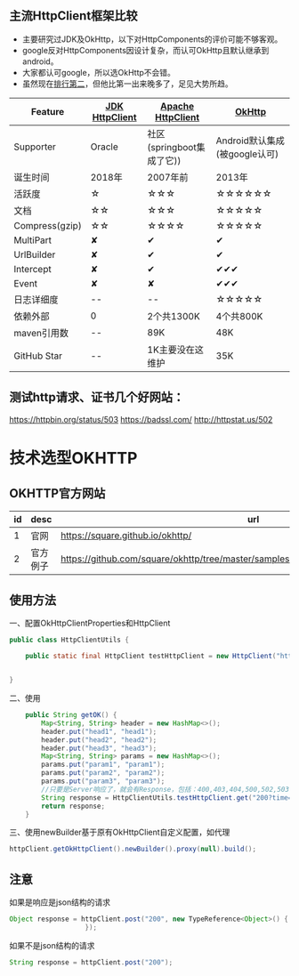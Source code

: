 ## 主流HttpClient框架比较
- 主要研究过JDK及OkHttp，以下对HttpComponents的评价可能不够客观。
- google反对HttpComponents因设计复杂，而认可OkHttp且默认继承到android。
- 大家都认可google，所以选OkHttp不会错。
- 虽然现在[排行第二](https://mvnrepository.com/open-source/http-clients)，但他比第一出来晚多了，足见大势所趋。

|Feature|[JDK HttpClient](https://openjdk.java.net/groups/net/httpclient/intro.html)|[Apache HttpClient](http://hc.apache.org/)|[OkHttp](https://square.github.io/okhttp/)|
|----|----|----|----|
|Supporter|Oracle|社区(springboot集成了它))|Android默认集成(被google认可)|
|诞生时间|2018年|2007年前|2013年|
|活跃度|<a title="3年一个稳定版">☆</a>|<a title="1年2-4次">☆☆☆</a>|<a title="1月1-2次">☆☆☆☆☆☆</a>|
|文档|☆☆|☆☆☆|☆☆☆☆☆|
|Compress(gzip)|☆☆|☆☆☆☆|☆☆☆☆☆|
|MultiPart|✘|✔|✔|
|UrlBuilder|✘|✔|✔|
|Intercept|✘|✔|✔✔✔|
|Event|✘|✘|✔✔✔|
|日志详细度|--|--|<a title="dns解析，连接，发送，接收时间全都有，很为企业级用户考虑">☆☆☆☆☆</a>|
|依赖外部|0|2个共1300K|4个共800K|
|maven引用数|--|89K|48K|
|GitHub Star|--|1K主要没在这维护|35K|

## 测试http请求、证书几个好网站：
https://httpbin.org/status/503
https://badssl.com/
http://httpstat.us/502


# 技术选型OKHTTP
## OKHTTP官方网站
|id|desc|url|
|---|----|----|
|1|官网|https://square.github.io/okhttp/|
|2|官方例子|https://github.com/square/okhttp/tree/master/samples/guide/src/main/java/okhttp3/recipes|


## 使用方法
一、配置OkHttpClientProperties和HttpClient
```java
public class HttpClientUtils {

    public static final HttpClient testHttpClient = new HttpClient("http://httpstat.us/", 100);


}
```

二、使用
```java
    public String getOK() {
        Map<String, String> header = new HashMap<>();
        header.put("head1", "head1");
        header.put("head2", "head2");
        header.put("head3", "head3");
        Map<String, String> params = new HashMap<>();
        params.put("param1", "param1");
        params.put("param2", "param2");
        params.put("param3", "param3");
        //只要是Server响应了，就会有Response，包括：400,403,404,500,502,503等
        String response = HttpClientUtils.testHttpClient.get("200?time=" + System.currentTimeMillis(), params, header);
        return response;
    }
 ```

三、使用newBuilder基于原有OkHttpClient自定义配置，如代理
 ```java
httpClient.getOkHttpClient().newBuilder().proxy(null).build();
 ```

## 注意
如果是响应是json结构的请求
 ```java
Object response = httpClient.post("200", new TypeReference<Object>() {
                    });
 ```
如果不是json结构的请求
```java
String response = httpClient.post("200");
 ```
 
